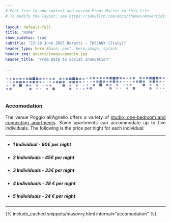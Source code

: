 ```yaml
---
# Feel free to add content and custom Front Matter to this file.
# To modify the layout, see https://jekyllrb.com/docs/themes/#overriding-theme-defaults

layout: default-full
title: "Home"
show_sidetoc: true
subtitle: "22-28 June 2025 Baratti – TUSCANY (Italy)"
header_type: hero #base, post, hero,image, splash
header_img: assets/images/poggio.jpg
header_title: "From Data to Social Innovation"

---
```


<div class="full-width-wrapper">
    <img src="../assets/images/header.svg" alt="sbd-pattern" class="full-width-image">
</div>

<div class="venue">
    <div class="container">
        <div class="row pt-2 ">
            <div class="col-md-8 offset-md-2 col-sm-12">
                <h3>Accomodation</h3>
                <p class="lead" style="text-align:justify">The venue Poggio all’Agnello offers a variety of <a href="https://www.poggioallagnello.it/en/apartments/">studio, one-bedroom and connecting apartments</a>. Some apartments can accommodate up to five individuals. The following is the price per night for each individual: </p>
                <hr>
                <ul>
                    <li><h5>1 Individual - <strong>90€ per night</strong></h5></li>
                    <li><h5>2 Individuals - <strong>45€ per night</strong></h5></li>
                    <li><h5>3 Individuals - <strong>33€ per night</strong></h5></li>
                    <li><h5>4 Individuals - <strong>28 € per night</strong></h5></li>
                    <li><h5>5 Individuals - <strong>24 € per night</strong></h5></li>
                </ul>
                <hr>
            </div>
        </div>
    </div>
</div>

<div class="container">
{% include_cached snippets/masonry.html internal="accomodation" %}
</div>

